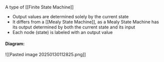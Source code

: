 
A type of [[Finite State Machine]] 

- Output values are determined solely by the current state
- It differs from a [[Mealy State Machine]], as a Mealy State Machine has its output determined by both the current state and its input
- Each node (state) is labeled with an output value

#### Diagram:
![[Pasted image 20250130112825.png]]